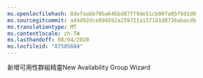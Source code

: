 ```yaml
---
ms.openlocfilehash: 8defaabb70ba64bbd87ff9de51cb00fa05f8d1d0
ms.sourcegitcommit: ad4d92dce894592a259721a1571b1d8736abacdb
ms.translationtype: MT
ms.contentlocale: zh-TW
ms.lasthandoff: 08/04/2020
ms.locfileid: "87585604"
---
```

<span data-ttu-id="46c57-101">新增可用性群組精靈</span><span class="sxs-lookup"><span data-stu-id="46c57-101">New Availability Group Wizard</span></span>
